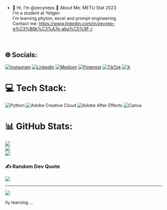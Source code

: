 - 👋 Hi, I’m @zecyneps
 💫 About Me:
METU Stat 2023<br>I'm a student at Yetgen<br>I'm learning phyton, excel and prompt engineering<br>Contact me: https://www.linkedin.com/in/zeynep-g%C3%B6k%C3%A7e-aba%C5%9F-/<br><br><br>


## 🌐 Socials:
[![Instagram](https://img.shields.io/badge/Instagram-%23E4405F.svg?logo=Instagram&logoColor=white)](https://instagram.com/zcyneps) [![LinkedIn](https://img.shields.io/badge/LinkedIn-%230077B5.svg?logo=linkedin&logoColor=white)](https://linkedin.com/in/https://www.linkedin.com/in/zeynep-g%C3%B6k%C3%A7e-aba%C5%9F-/) [![Medium](https://img.shields.io/badge/Medium-12100E?logo=medium&logoColor=white)](https://medium.com/@https://medium.com/@zeynepgokceabass) [![Pinterest](https://img.shields.io/badge/Pinterest-%23E60023.svg?logo=Pinterest&logoColor=white)](https://pinterest.com/zcyneps) [![TikTok](https://img.shields.io/badge/TikTok-%23000000.svg?logo=TikTok&logoColor=white)](https://tiktok.com/@zcyneps) [![X](https://img.shields.io/badge/X-black.svg?logo=X&logoColor=white)](https://x.com/https://x.com/zgokceabas) 

# 💻 Tech Stack:
![Python](https://img.shields.io/badge/python-3670A0?style=for-the-badge&logo=python&logoColor=ffdd54) ![Adobe Creative Cloud](https://img.shields.io/badge/Adobe%20Creative%20Cloud-DA1F26.svg?style=for-the-badge&logo=Adobe%20Creative%20Cloud&logoColor=white) ![Adobe After Effects](https://img.shields.io/badge/Adobe%20After%20Effects-9999FF.svg?style=for-the-badge&logo=Adobe%20After%20Effects&logoColor=white) ![Canva](https://img.shields.io/badge/Canva-%2300C4CC.svg?style=for-the-badge&logo=Canva&logoColor=white)
# 📊 GitHub Stats:
![](https://github-readme-stats.vercel.app/api?username=zecyneps&theme=dark&hide_border=false&include_all_commits=false&count_private=false)<br/>
![](https://github-readme-streak-stats.herokuapp.com/?user=zecyneps&theme=dark&hide_border=false)<br/>
![](https://github-readme-stats.vercel.app/api/top-langs/?username=zecyneps&theme=dark&hide_border=false&include_all_commits=false&count_private=false&layout=compact)

### ✍️ Random Dev Quote
![](https://quotes-github-readme.vercel.app/api?type=horizontal&theme=tokyonight)

---
[![](https://visitcount.itsvg.in/api?id=zecyneps&icon=0&color=10)](https://visitcount.itsvg.in)

<!-- Proudly created with GPRM ( https://gprm.itsvg.in ) -->tly learning ...

<!---
zecyneps/zecyneps is a ✨ special ✨ repository because its `README.md` (this file) appears on your GitHub profile.
You can click the Preview link to take a look at your changes.
--->
